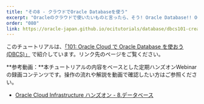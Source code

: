 ```yaml
---
title: "その8 - クラウドでOracle Databaseを使う"
excerpt: "Oracleのクラウドで使いたいものと言ったら、そう! Oracle Database!! OCIでは仮想マシン、ベアメタルサーバーからExadataまで、様々なOracle Databaseを簡単に使うことができます。まずはインスタンスを作ってみましょう。"
order: "080"
link: https://oracle-japan.github.io/ocitutorials/database/dbcs101-create-db/ 
---
```

このチュートリアルは、[「101: Oracle Cloud で Oracle Database を使おう(DBCS)」](https://oracle-japan.github.io/ocitutorials/database/dbcs101-create-db/ ) で紹介しています。リンク先のページをご覧ください。

**参考動画：**本チュートリアルの内容をベースとした定期ハンズオンWebinarの録画コンテンツです。操作の流れや解説を動画で確認したい方はご参照ください。

- [Oracle Cloud Infrastructure ハンズオン - 8.データベース](https://videohub.oracle.com/media/Oracle+Cloud+Infrastructure+%E3%83%8F%E3%83%B3%E3%82%BA%E3%82%AA%E3%83%B3+-+8.%E3%83%87%E3%83%BC%E3%82%BF%E3%83%99%E3%83%BC%E3%82%B9/1_03injwc2)